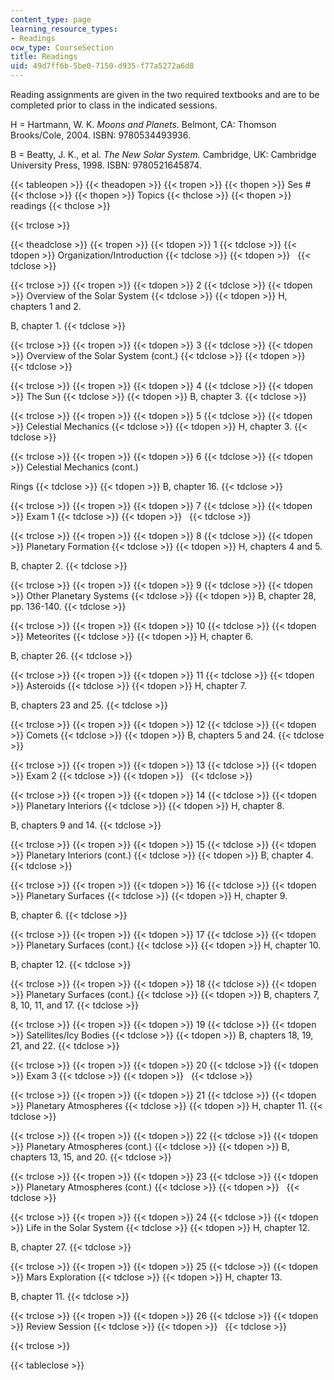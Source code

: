 ```yaml
---
content_type: page
learning_resource_types:
- Readings
ocw_type: CourseSection
title: Readings
uid: 49d7ff6b-5be0-7150-d935-f77a5272a6d8
---
```


Reading assignments are given in the two required textbooks and are to be completed prior to class in the indicated sessions.

H = Hartmann, W. K. _Moons and Planets_. Belmont, CA: Thomson Brooks/Cole, 2004. ISBN: 9780534493936.

B = Beatty, J. K., et al. _The New Solar System._ Cambridge, UK: Cambridge University Press, 1998. ISBN: 9780521645874.

{{< tableopen >}}
{{< theadopen >}}
{{< tropen >}}
{{< thopen >}}
Ses #
{{< thclose >}}
{{< thopen >}}
Topics
{{< thclose >}}
{{< thopen >}}
readings
{{< thclose >}}

{{< trclose >}}

{{< theadclose >}}
{{< tropen >}}
{{< tdopen >}}
1
{{< tdclose >}}
{{< tdopen >}}
Organization/Introduction
{{< tdclose >}}
{{< tdopen >}}
 
{{< tdclose >}}

{{< trclose >}}
{{< tropen >}}
{{< tdopen >}}
2
{{< tdclose >}}
{{< tdopen >}}
Overview of the Solar System
{{< tdclose >}}
{{< tdopen >}}
H, chapters 1 and 2.  
  
B, chapter 1.
{{< tdclose >}}

{{< trclose >}}
{{< tropen >}}
{{< tdopen >}}
3
{{< tdclose >}}
{{< tdopen >}}
Overview of the Solar System (cont.)
{{< tdclose >}}
{{< tdopen >}}
 
{{< tdclose >}}

{{< trclose >}}
{{< tropen >}}
{{< tdopen >}}
4
{{< tdclose >}}
{{< tdopen >}}
The Sun
{{< tdclose >}}
{{< tdopen >}}
B, chapter 3.
{{< tdclose >}}

{{< trclose >}}
{{< tropen >}}
{{< tdopen >}}
5
{{< tdclose >}}
{{< tdopen >}}
Celestial Mechanics
{{< tdclose >}}
{{< tdopen >}}
H, chapter 3.
{{< tdclose >}}

{{< trclose >}}
{{< tropen >}}
{{< tdopen >}}
6
{{< tdclose >}}
{{< tdopen >}}
Celestial Mechanics (cont.)  
  
Rings
{{< tdclose >}}
{{< tdopen >}}
B, chapter 16.
{{< tdclose >}}

{{< trclose >}}
{{< tropen >}}
{{< tdopen >}}
7
{{< tdclose >}}
{{< tdopen >}}
Exam 1
{{< tdclose >}}
{{< tdopen >}}
 
{{< tdclose >}}

{{< trclose >}}
{{< tropen >}}
{{< tdopen >}}
8
{{< tdclose >}}
{{< tdopen >}}
Planetary Formation
{{< tdclose >}}
{{< tdopen >}}
H, chapters 4 and 5.  
  
B, chapter 2.
{{< tdclose >}}

{{< trclose >}}
{{< tropen >}}
{{< tdopen >}}
9
{{< tdclose >}}
{{< tdopen >}}
Other Planetary Systems
{{< tdclose >}}
{{< tdopen >}}
B, chapter 28, pp. 136-140.
{{< tdclose >}}

{{< trclose >}}
{{< tropen >}}
{{< tdopen >}}
10
{{< tdclose >}}
{{< tdopen >}}
Meteorites
{{< tdclose >}}
{{< tdopen >}}
H, chapter 6.  
  
B, chapter 26.
{{< tdclose >}}

{{< trclose >}}
{{< tropen >}}
{{< tdopen >}}
11
{{< tdclose >}}
{{< tdopen >}}
Asteroids
{{< tdclose >}}
{{< tdopen >}}
H, chapter 7.  
  
B, chapters 23 and 25.
{{< tdclose >}}

{{< trclose >}}
{{< tropen >}}
{{< tdopen >}}
12
{{< tdclose >}}
{{< tdopen >}}
Comets
{{< tdclose >}}
{{< tdopen >}}
B, chapters 5 and 24.
{{< tdclose >}}

{{< trclose >}}
{{< tropen >}}
{{< tdopen >}}
13
{{< tdclose >}}
{{< tdopen >}}
Exam 2
{{< tdclose >}}
{{< tdopen >}}
 
{{< tdclose >}}

{{< trclose >}}
{{< tropen >}}
{{< tdopen >}}
14
{{< tdclose >}}
{{< tdopen >}}
Planetary Interiors
{{< tdclose >}}
{{< tdopen >}}
H, chapter 8.  
  
B, chapters 9 and 14.
{{< tdclose >}}

{{< trclose >}}
{{< tropen >}}
{{< tdopen >}}
15
{{< tdclose >}}
{{< tdopen >}}
Planetary Interiors (cont.)
{{< tdclose >}}
{{< tdopen >}}
B, chapter 4.
{{< tdclose >}}

{{< trclose >}}
{{< tropen >}}
{{< tdopen >}}
16
{{< tdclose >}}
{{< tdopen >}}
Planetary Surfaces
{{< tdclose >}}
{{< tdopen >}}
H, chapter 9.  
  
B, chapter 6.
{{< tdclose >}}

{{< trclose >}}
{{< tropen >}}
{{< tdopen >}}
17
{{< tdclose >}}
{{< tdopen >}}
Planetary Surfaces (cont.)
{{< tdclose >}}
{{< tdopen >}}
H, chapter 10.  
  
B, chapter 12.
{{< tdclose >}}

{{< trclose >}}
{{< tropen >}}
{{< tdopen >}}
18
{{< tdclose >}}
{{< tdopen >}}
Planetary Surfaces (cont.)
{{< tdclose >}}
{{< tdopen >}}
B, chapters 7, 8, 10, 11, and 17.
{{< tdclose >}}

{{< trclose >}}
{{< tropen >}}
{{< tdopen >}}
19
{{< tdclose >}}
{{< tdopen >}}
Satellites/Icy Bodies
{{< tdclose >}}
{{< tdopen >}}
B, chapters 18, 19, 21, and 22.
{{< tdclose >}}

{{< trclose >}}
{{< tropen >}}
{{< tdopen >}}
20
{{< tdclose >}}
{{< tdopen >}}
Exam 3
{{< tdclose >}}
{{< tdopen >}}
 
{{< tdclose >}}

{{< trclose >}}
{{< tropen >}}
{{< tdopen >}}
21
{{< tdclose >}}
{{< tdopen >}}
Planetary Atmospheres
{{< tdclose >}}
{{< tdopen >}}
H, chapter 11.
{{< tdclose >}}

{{< trclose >}}
{{< tropen >}}
{{< tdopen >}}
22
{{< tdclose >}}
{{< tdopen >}}
Planetary Atmospheres (cont.)
{{< tdclose >}}
{{< tdopen >}}
B, chapters 13, 15, and 20.
{{< tdclose >}}

{{< trclose >}}
{{< tropen >}}
{{< tdopen >}}
23
{{< tdclose >}}
{{< tdopen >}}
Planetary Atmospheres (cont.)
{{< tdclose >}}
{{< tdopen >}}
 
{{< tdclose >}}

{{< trclose >}}
{{< tropen >}}
{{< tdopen >}}
24
{{< tdclose >}}
{{< tdopen >}}
Life in the Solar System
{{< tdclose >}}
{{< tdopen >}}
H, chapter 12.  
  
B, chapter 27.
{{< tdclose >}}

{{< trclose >}}
{{< tropen >}}
{{< tdopen >}}
25
{{< tdclose >}}
{{< tdopen >}}
Mars Exploration
{{< tdclose >}}
{{< tdopen >}}
H, chapter 13.  
  
B, chapter 11.
{{< tdclose >}}

{{< trclose >}}
{{< tropen >}}
{{< tdopen >}}
26
{{< tdclose >}}
{{< tdopen >}}
Review Session
{{< tdclose >}}
{{< tdopen >}}
 
{{< tdclose >}}

{{< trclose >}}

{{< tableclose >}}